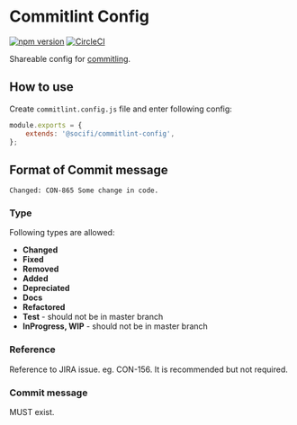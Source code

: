 # Commitlint Config

[![npm version](https://badge.fury.io/js/%40socifi%2Fcommitlint-config.svg)](https://badge.fury.io/js/%40socifi%2Fcommitlint-config)
[![CircleCI](https://circleci.com/gh/socifi/commitlint-config/tree/master.svg?style=shield)](https://circleci.com/gh/socifi/commitlint-config/tree/master)

Shareable config for [commitling](https://github.com/marionebl/commitlint).

## How to use

Create ```commitlint.config.js``` file and enter following config:

```javascript
module.exports = {
    extends: '@socifi/commitlint-config',
};

```

## Format of Commit message

```Changed: CON-865 Some change in code.```

### Type

Following types are allowed:

- **Changed**
- **Fixed**
- **Removed**
- **Added**
- **Depreciated**
- **Docs**
- **Refactored**
- **Test** - should not be in master branch
- **InProgress, WIP** - should not be in master branch

### Reference

Reference to JIRA issue. eg. CON-156. It is recommended but not required.

### Commit message

MUST exist.
